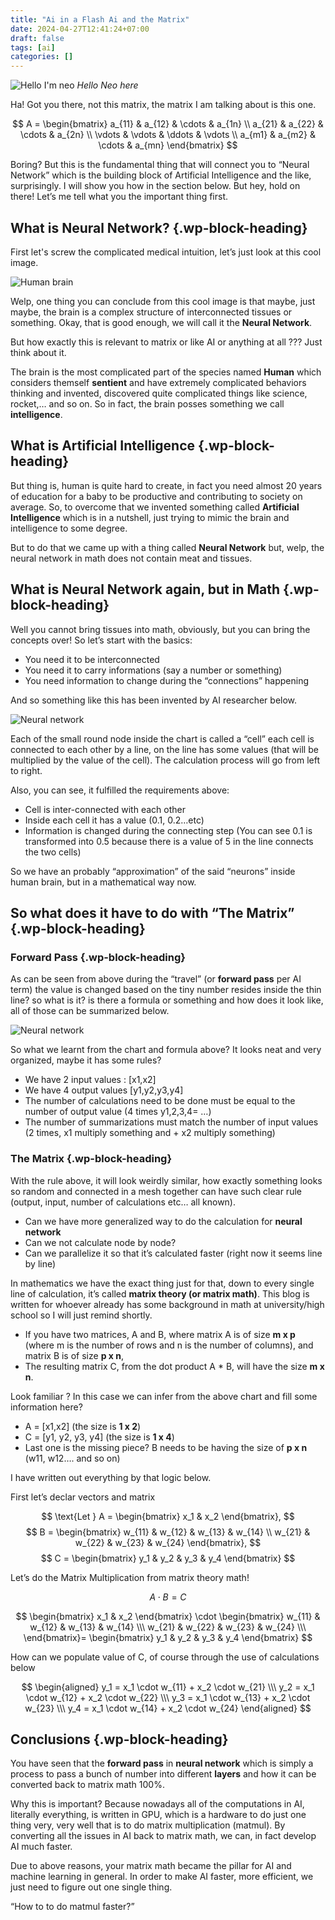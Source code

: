 ```yaml
---
title: "Ai in a Flash Ai and the Matrix"
date: 2024-04-27T12:41:24+07:00
draft: false
tags: [ai]
categories: []
---
```


![Hello I'm neo](images/neo.jpg)
*Hello Neo here*

Ha! Got you there, not this matrix, the matrix I am talking about is this one.


$$
A = \begin{bmatrix}
a_{11} & a_{12} & \cdots & a_{1n} \\
a_{21} & a_{22} & \cdots & a_{2n} \\
\vdots & \vdots & \ddots & \vdots \\
a_{m1} & a_{m2} & \cdots & a_{mn}
\end{bmatrix}
$$


Boring? But this is the fundamental thing that will connect you to &#8220;Neural Network&#8221; which is the building block of Artificial Intelligence and the like, surprisingly. I will show you how in the section below. But hey, hold on there! Let&#8217;s me tell what you the important thing first.

## What is Neural Network? {.wp-block-heading}

First let's screw the complicated medical intuition, let&#8217;s just look at this cool image.

![Human brain](images/human-brain.jpg)

Welp, one thing you can conclude from this cool image is that maybe, just maybe, the brain is a complex structure of interconnected tissues or something. Okay, that is good enough, we will call it the **Neural Network**.

But how exactly this is relevant to matrix or like AI or anything at all ??? Just think about it.

The brain is the most complicated part of the species named **Human** which considers themself **sentient** and have extremely complicated behaviors thinking and invented, discovered quite complicated things like science, rocket,&#8230; and so on. So in fact, the brain posses something we call **intelligence**.

## What is Artificial Intelligence {.wp-block-heading}

But thing is, human is quite hard to create, in fact you need almost 20 years of education for a baby to be productive and contributing to society on average. So, to overcome that we invented something called **Artificial Intelligence** which is in a nutshell, just trying to mimic the brain and intelligence to some degree.

But to do that we came up with a thing called **Neural Network** but, welp, the neural network in math does not contain meat and tissues.

## What is Neural Network again, but in Math {.wp-block-heading}

Well you cannot bring tissues into math, obviously, but you can bring the concepts over! So let&#8217;s start with the basics:

  * You need it to be interconnected
  * You need it to carry informations (say a number or something)
  * You need information to change during the &#8220;connections&#8221; happening

And so something like this has been invented by AI researcher below.

![Neural network](images/nn-math.svg)

Each of the small round node inside the chart is called a &#8220;cell&#8221; each cell is connected to each other by a line, on the line has some values (that will be multiplied by the value of the cell). The calculation process will go from left to right.

Also, you can see, it fulfilled the requirements above:

  * Cell is inter-connected with each other
  * Inside each cell it has a value (0.1, 0.2&#8230;etc)
  * Information is changed during the connecting step (You can see 0.1 is transformed into 0.5 because there is a value of 5 in the line connects the two cells)

So we have an probably &#8220;approximation&#8221; of the said &#8220;neurons&#8221; inside human brain, but in a mathematical way now.

## So what does it have to do with &#8220;The Matrix&#8221; {.wp-block-heading}

### Forward Pass {.wp-block-heading}

As can be seen from above during the &#8220;travel&#8221; (or **forward pass** per AI term) the value is changed based on the tiny number resides inside the thin line? so what is it? is there a formula or something and how does it look like, all of those can be summarized below.

![Neural network](images/nn-cal.svg)

So what we learnt from the chart and formula above? It looks neat and very organized, maybe it has some rules?

  * We have 2 input values : [x1,x2]
  * We have 4 output values [y1,y2,y3,y4]
  * The number of calculations need to be done must be equal to the number of output value (4 times y1,2,3,4= &#8230;)
  * The number of summarizations must match the number of input values (2 times, x1 multiply something and + x2 multiply something)

### The Matrix {.wp-block-heading}

With the rule above, it will look weirdly similar, how exactly something looks so random and connected in a mesh together can have such clear rule (output, input, number of calculations etc&#8230; all known).

  * Can we have more generalized way to do the calculation for **neural network**
  * Can we not calculate node by node?
  * Can we parallelize it so that it&#8217;s calculated faster (right now it seems line by line)

In mathematics we have the exact thing just for that, down to every single line of calculation, it&#8217;s called **matrix theory (or matrix math)**. This blog is written for whoever already has some background in math at university/high school so I will just remind shortly.

  * If you have two matrices, A and B, where matrix A is of size **m x p** (where m is the number of rows and n is the number of columns), and matrix B is of size **p x n**,
  * The resulting matrix C, from the dot product A * B, will have the size **m x n**.

Look familiar ? In this case we can infer from the above chart and fill some information here?

  * A = \[x1,x2\] (the size is **1 x 2**)
  * C = \[y1, y2, y3, y4\] (the size is **1 x 4**)
  * Last one is the missing piece? B needs to be having the size of **p x n** (w11, w12&#8230;. and so on)

I have written out everything by that logic below.

First let&#8217;s declar vectors and matrix


$$
\text{Let } A = \begin{bmatrix} x_1 & x_2 \end{bmatrix},
$$
$$
B = \begin{bmatrix}
w_{11} & w_{12} & w_{13} & w_{14} \\
w_{21} & w_{22} & w_{23} & w_{24}
\end{bmatrix},
$$
$$
C = \begin{bmatrix} y_1 & y_2 & y_3 & y_4 \end{bmatrix}
$$





Let&#8217;s do the Matrix Multiplication from matrix theory math!

$$
A \cdot B = C
$$

$$
\begin{bmatrix}
x_1 & x_2
\end{bmatrix}
\cdot
\begin{bmatrix}
w_{11} & w_{12} & w_{13} & w_{14} \\\
w_{21} & w_{22} & w_{23} & w_{24} \\\ 
\end{bmatrix}=
\begin{bmatrix}
y_1 & y_2 & y_3 & y_4
\end{bmatrix}
$$


How can we populate value of C, of course through the use of calculations below

$$
\begin{aligned}
y_1 = x_1 \cdot w_{11} + x_2 \cdot w_{21} \\\
y_2 = x_1 \cdot w_{12} + x_2 \cdot w_{22} \\\
y_3 = x_1 \cdot w_{13} + x_2 \cdot w_{23} \\\
y_4 = x_1 \cdot w_{14} + x_2 \cdot w_{24}
\end{aligned}
$$

## Conclusions {.wp-block-heading}

You have seen that the **forward pass** in **neural network** which is simply a process to pass a bunch of number into different **layers** and how it can be converted back to matrix math 100%.

Why this is important? Because nowadays all of the computations in AI, literally everything, is written in GPU, which is a hardware to do just one thing very, very well that is to do matrix multiplication (matmul). By converting all the issues in AI back to matrix math, we can, in fact develop AI much faster.

Due to above reasons, your matrix math became the pillar for AI and machine learning in general. In order to make AI faster, more efficient, we just need to figure out one single thing.

&#8220;How to to do matmul faster?&#8221;


